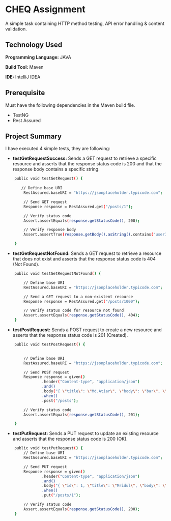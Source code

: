 
# CHEQ Assignment

A simple task containing HTTP method testing, API error handling & content validation.

## Technology Used
**Programming Language:** JAVA

**Build Tool:** Maven

**IDE:** IntelliJ IDEA


## Prerequisite
Must have the following dependencies in the Maven build file. 
    
 - TestNG
 - Rest Assured 


## Project Summary

I have executed 4 simple tests, they are following:

- **testGetRequestSuccess:** 
Sends a GET request to retrieve a specific resource and asserts that the response status code is 200 and that the response body contains a specific string.

```bash
    public void testGetRequest() {
        
       // Define base URI
        RestAssured.baseURI = "https://jsonplaceholder.typicode.com";

        // Send GET request
        Response response = RestAssured.get("/posts/1");

        // Verify status code
        Assert.assertEquals(response.getStatusCode(), 200);

        // Verify response body
        Assert.assertTrue(response.getBody().asString().contains("userId"));

    }
```


- **testGetRequestNotFound:**
Sends a GET request to retrieve a resource that does not exist and asserts that the response status code is 404 (Not Found).

```bash
    public void testGetRequestNotFound() {

        // Define base URI
        RestAssured.baseURI = "https://jsonplaceholder.typicode.com";

        // Send a GET request to a non-existent resource
        Response response = RestAssured.get("/posts/1000");

        // Verify status code for resource not found
        Assert.assertEquals(response.getStatusCode(), 404);
    }

```


- **testPostRequest:**
Sends a POST request to create a new resource and asserts that the response status code is 201 (Created).

```bash
    public void testPostRequest() {

    
        // Define base URI
        RestAssured.baseURI = "https://jsonplaceholder.typicode.com";

        // Send POST request
        Response response = given()
                .header("Content-type", "application/json")
                .and()
                .body("{ \"title\": \"Md.Atiar\", \"body\": \"bar\", \"userId\": 1 }")
                .when()
                .post("/posts");

        // Verify status code
        Assert.assertEquals(response.getStatusCode(), 201);

    }

```

- **testPutRequest:**
Sends a PUT request to update an existing resource and asserts that the response status code is 200 (OK).

```bash
    public void testPutRequest() {
        // Define base URI
        RestAssured.baseURI = "https://jsonplaceholder.typicode.com";

        // Send PUT request
        Response response = given()
                .header("Content-type", "application/json")
                .and()
                .body("{ \"id\": 1, \"title\": \"Mridul\", \"body\": \"bar\", \"userId\": 1 }")
                .when()
                .put("/posts/1");

        // Verify status code
        Assert.assertEquals(response.getStatusCode(), 200);
    }

```




